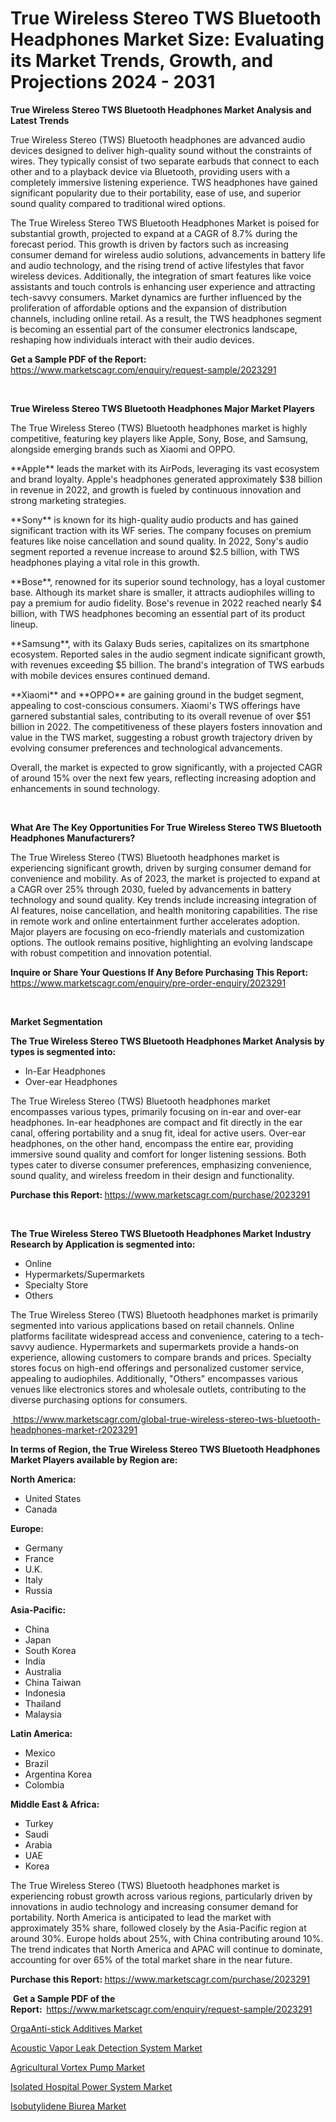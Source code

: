<p><h1>True Wireless Stereo TWS Bluetooth Headphones Market Size: Evaluating its Market Trends, Growth, and Projections 2024 - 2031</h1></p><p><strong>True Wireless Stereo TWS Bluetooth Headphones Market Analysis and Latest Trends</strong></p>
<p><p>True Wireless Stereo (TWS) Bluetooth headphones are advanced audio devices designed to deliver high-quality sound without the constraints of wires. They typically consist of two separate earbuds that connect to each other and to a playback device via Bluetooth, providing users with a completely immersive listening experience. TWS headphones have gained significant popularity due to their portability, ease of use, and superior sound quality compared to traditional wired options.</p><p>The True Wireless Stereo TWS Bluetooth Headphones Market is poised for substantial growth, projected to expand at a CAGR of 8.7% during the forecast period. This growth is driven by factors such as increasing consumer demand for wireless audio solutions, advancements in battery life and audio technology, and the rising trend of active lifestyles that favor wireless devices. Additionally, the integration of smart features like voice assistants and touch controls is enhancing user experience and attracting tech-savvy consumers. Market dynamics are further influenced by the proliferation of affordable options and the expansion of distribution channels, including online retail. As a result, the TWS headphones segment is becoming an essential part of the consumer electronics landscape, reshaping how individuals interact with their audio devices.</p></p>
<p><strong>Get a Sample PDF of the Report:&nbsp;</strong> <a href="https://www.marketscagr.com/enquiry/request-sample/2023291?utm_campaign=1801&utm_medium=2&utm_source=Github&utm_content=ia&utm_term=28102024&utm_id=true-wireless-stereo-tws-bluetooth-headphones">https://www.marketscagr.com/enquiry/request-sample/2023291</a></p>
<p>&nbsp;</p>
<p><strong>True Wireless Stereo TWS Bluetooth Headphones Major Market Players</strong></p>
<p><p>The True Wireless Stereo (TWS) Bluetooth headphones market is highly competitive, featuring key players like Apple, Sony, Bose, and Samsung, alongside emerging brands such as Xiaomi and OPPO. </p><p>**Apple** leads the market with its AirPods, leveraging its vast ecosystem and brand loyalty. Apple's headphones generated approximately $38 billion in revenue in 2022, and growth is fueled by continuous innovation and strong marketing strategies.</p><p>**Sony** is known for its high-quality audio products and has gained significant traction with its WF series. The company focuses on premium features like noise cancellation and sound quality. In 2022, Sony's audio segment reported a revenue increase to around $2.5 billion, with TWS headphones playing a vital role in this growth.</p><p>**Bose**, renowned for its superior sound technology, has a loyal customer base. Although its market share is smaller, it attracts audiophiles willing to pay a premium for audio fidelity. Bose's revenue in 2022 reached nearly $4 billion, with TWS headphones becoming an essential part of its product lineup.</p><p>**Samsung**, with its Galaxy Buds series, capitalizes on its smartphone ecosystem. Reported sales in the audio segment indicate significant growth, with revenues exceeding $5 billion. The brand's integration of TWS earbuds with mobile devices ensures continued demand.</p><p>**Xiaomi** and **OPPO** are gaining ground in the budget segment, appealing to cost-conscious consumers. Xiaomi's TWS offerings have garnered substantial sales, contributing to its overall revenue of over $51 billion in 2022. The competitiveness of these players fosters innovation and value in the TWS market, suggesting a robust growth trajectory driven by evolving consumer preferences and technological advancements. </p><p>Overall, the market is expected to grow significantly, with a projected CAGR of around 15% over the next few years, reflecting increasing adoption and enhancements in sound technology.</p></p>
<p>&nbsp;</p>
<p><strong>What Are The Key Opportunities For True Wireless Stereo TWS Bluetooth Headphones Manufacturers?</strong></p>
<p><p>The True Wireless Stereo (TWS) Bluetooth headphones market is experiencing significant growth, driven by surging consumer demand for convenience and mobility. As of 2023, the market is projected to expand at a CAGR over 25% through 2030, fueled by advancements in battery technology and sound quality. Key trends include increasing integration of AI features, noise cancellation, and health monitoring capabilities. The rise in remote work and online entertainment further accelerates adoption. Major players are focusing on eco-friendly materials and customization options. The outlook remains positive, highlighting an evolving landscape with robust competition and innovation potential.</p></p>
<p><strong>Inquire or Share Your Questions If Any Before Purchasing This Report:</strong> <a href="https://www.marketscagr.com/enquiry/pre-order-enquiry/2023291?utm_campaign=1801&utm_medium=2&utm_source=Github&utm_content=ia&utm_term=28102024&utm_id=true-wireless-stereo-tws-bluetooth-headphones">https://www.marketscagr.com/enquiry/pre-order-enquiry/2023291</a></p>
<p>&nbsp;</p>
<p><strong>Market Segmentation</strong></p>
<p><strong>The True Wireless Stereo TWS Bluetooth Headphones Market Analysis by types is segmented into:</strong></p>
<p><ul><li>In-Ear Headphones</li><li>Over-ear Headphones</li></ul></p>
<p><p>The True Wireless Stereo (TWS) Bluetooth headphones market encompasses various types, primarily focusing on in-ear and over-ear headphones. In-ear headphones are compact and fit directly in the ear canal, offering portability and a snug fit, ideal for active users. Over-ear headphones, on the other hand, encompass the entire ear, providing immersive sound quality and comfort for longer listening sessions. Both types cater to diverse consumer preferences, emphasizing convenience, sound quality, and wireless freedom in their design and functionality.</p></p>
<p><strong>Purchase this Report:&nbsp;</strong><a href="https://www.marketscagr.com/purchase/2023291?utm_campaign=1801&utm_medium=2&utm_source=Github&utm_content=ia&utm_term=28102024&utm_id=true-wireless-stereo-tws-bluetooth-headphones">https://www.marketscagr.com/purchase/2023291</a></p>
<p>&nbsp;</p>
<p><strong>The True Wireless Stereo TWS Bluetooth Headphones Market Industry Research by Application is segmented into:</strong></p>
<p><ul><li>Online</li><li>Hypermarkets/Supermarkets</li><li>Specialty Store</li><li>Others</li></ul></p>
<p><p>The True Wireless Stereo (TWS) Bluetooth headphones market is primarily segmented into various applications based on retail channels. Online platforms facilitate widespread access and convenience, catering to a tech-savvy audience. Hypermarkets and supermarkets provide a hands-on experience, allowing customers to compare brands and prices. Specialty stores focus on high-end offerings and personalized customer service, appealing to audiophiles. Additionally, "Others" encompasses various venues like electronics stores and wholesale outlets, contributing to the diverse purchasing options for consumers.</p></p>
<p><a href="https://www.marketscagr.com/global-true-wireless-stereo-tws-bluetooth-headphones-market-r2023291?utm_campaign=1801&utm_medium=2&utm_source=Github&utm_content=ia&utm_term=28102024&utm_id=true-wireless-stereo-tws-bluetooth-headphones">&nbsp;https://www.marketscagr.com/global-true-wireless-stereo-tws-bluetooth-headphones-market-r2023291</a></p>
<p><strong>In terms of Region, the True Wireless Stereo TWS Bluetooth Headphones Market Players available by Region are:</strong></p>
<p>
    <p> <strong> North America: </strong>
        <ul>
            <li>United States</li>
            <li>Canada</li>
        </ul>
        </p> 
    <p> <strong> Europe: </strong>
        <ul>
            <li>Germany</li>
            <li>France</li>
            <li>U.K.</li>
            <li>Italy</li>
            <li>Russia</li>
        </ul>
        </p> 
    <p> <strong> Asia-Pacific: </strong>
        <ul>
            <li>China</li>
            <li>Japan</li>
            <li>South Korea</li>
            <li>India</li>
            <li>Australia</li>
            <li>China Taiwan</li>
            <li>Indonesia</li>
            <li>Thailand</li>
            <li>Malaysia</li>
        </ul>
        </p> 
    <p> <strong> Latin America: </strong>
        <ul>
            <li>Mexico</li>
            <li>Brazil</li>
            <li>Argentina Korea</li>
            <li>Colombia</li>
        </ul>
        </p> 
    <p> <strong> Middle East & Africa: </strong>
        <ul>
            <li>Turkey</li>
            <li>Saudi</li>
            <li>Arabia</li>
            <li>UAE</li>
            <li>Korea</li>
        </ul>
    </p>
    </p>
<p><p>The True Wireless Stereo (TWS) Bluetooth headphones market is experiencing robust growth across various regions, particularly driven by innovations in audio technology and increasing consumer demand for portability. North America is anticipated to lead the market with approximately 35% share, followed closely by the Asia-Pacific region at around 30%. Europe holds about 25%, with China contributing around 10%. The trend indicates that North America and APAC will continue to dominate, accounting for over 65% of the total market share in the near future.</p></p>
<p><strong>Purchase this Report: </strong><a href="https://www.marketscagr.com/purchase/2023291?utm_campaign=1801&utm_medium=2&utm_source=Github&utm_content=ia&utm_term=28102024&utm_id=true-wireless-stereo-tws-bluetooth-headphones">https://www.marketscagr.com/purchase/2023291</a></p>
<p>&nbsp;<strong>Get a Sample PDF of the Report:&nbsp;&nbsp;</strong><a href="https://www.marketscagr.com/enquiry/request-sample/2023291?utm_campaign=1801&utm_medium=2&utm_source=Github&utm_content=ia&utm_term=28102024&utm_id=true-wireless-stereo-tws-bluetooth-headphones">https://www.marketscagr.com/enquiry/request-sample/2023291</a></p>
<p><strong></strong></p>
<p><p><a href="https://www.linkedin.com/pulse/regional-adaptations-global-orgaanti-stick-additives-market-7xpve?utm_campaign=1801&utm_medium=2&utm_source=Github&utm_content=ia&utm_term=28102024&utm_id=true-wireless-stereo-tws-bluetooth-headphones">OrgaAnti-stick Additives Market</a></p><p><a href="https://www.linkedin.com/pulse/booming-acoustic-vapor-leak-detection-system-market-sector-tg6tc?utm_campaign=1801&utm_medium=2&utm_source=Github&utm_content=ia&utm_term=28102024&utm_id=true-wireless-stereo-tws-bluetooth-headphones">Acoustic Vapor Leak Detection System Market</a></p><p><a href="https://issuu.com/reportprime-2/docs/agricultural-vortex-pump-market-siz_3ec5d29b28116f?utm_campaign=1801&utm_medium=2&utm_source=Github&utm_content=ia&utm_term=28102024&utm_id=true-wireless-stereo-tws-bluetooth-headphones">Agricultural Vortex Pump Market</a></p><p><a href="https://www.linkedin.com/pulse/emerging-isolated-hospital-power-system-market-opportunities-zwzlf?trk=public_post_embed_feed-article-content&utm_campaign=1801&utm_medium=2&utm_source=Github&utm_content=ia&utm_term=28102024&utm_id=true-wireless-stereo-tws-bluetooth-headphones">Isolated Hospital Power System Market</a></p><p><a href="https://www.linkedin.com/pulse/global-isobutylidene-biurea-131-cagr-forecast-2024-2031-h4jwc?utm_campaign=1801&utm_medium=2&utm_source=Github&utm_content=ia&utm_term=28102024&utm_id=true-wireless-stereo-tws-bluetooth-headphones">Isobutylidene Biurea Market</a></p></p>